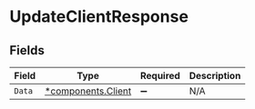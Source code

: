 # UpdateClientResponse


## Fields

| Field                                                   | Type                                                    | Required                                                | Description                                             |
| ------------------------------------------------------- | ------------------------------------------------------- | ------------------------------------------------------- | ------------------------------------------------------- |
| `Data`                                                  | [*components.Client](../../models/components/client.md) | :heavy_minus_sign:                                      | N/A                                                     |